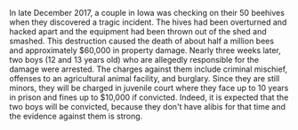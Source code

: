 In late December 2017, a couple in Iowa was checking on their 50 beehives when they discovered a tragic incident. The hives had been overturned and hacked apart and the equipment had been thrown out of the shed and smashed. This destruction caused the death of about half a million bees and approximately $60,000 in property damage. Nearly three weeks later, two boys (12 and 13 years old) who are allegedly responsible for the damage were arrested. The charges against them include criminal mischief, offenses to an agricultural animal facility, and burglary. Since they are still minors, they will be charged in juvenile court where they face up to 10 years in prison and fines up to $10,000 if convicted. 
Indeed, it is expected that the two boys will be convicted, because they don't have alibis for that time and the evidence against them is strong.
